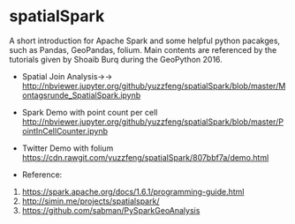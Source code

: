 # spatialSpark

A short introduction for Apache Spark and some helpful python pacakges, such as Pandas, GeoPandas, folium. Main contents are referenced by the tutorials given by Shoaib Burq during the GeoPython 2016.

- Spatial Join Analysis→→
  http://nbviewer.jupyter.org/github/yuzzfeng/spatialSpark/blob/master/Montagsrunde_SpatialSpark.ipynb

- Spark Demo with point count per cell
  http://nbviewer.jupyter.org/github/yuzzfeng/spatialSpark/blob/master/PointInCellCounter.ipynb

- Twitter Demo with folium
  https://cdn.rawgit.com/yuzzfeng/spatialSpark/807bbf7a/demo.html

    
    
    
- Reference:
1. https://spark.apache.org/docs/1.6.1/programming-guide.html
2. http://simin.me/projects/spatialspark/
3. https://github.com/sabman/PySparkGeoAnalysis
